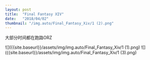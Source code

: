 ```yaml
---
layout: post
title:  "Final Fantasy XIV"
date:   "2018/04/02"
thumbnail: "/img.auto/Final_Fantasy_Xiv/1 (2).png"
---
```


大部分时间都在跑路ORZ

![]({{site.baseurl}}/assets/img/img.auto/Final_Fantasy_Xiv/1 (1).png)
![]({{site.baseurl}}/assets/img/img.auto/Final_Fantasy_Xiv/1 (3).png)